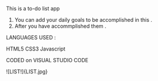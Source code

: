 This is a to-do list app 

1) You can add your daily goals to be accomplished in this .
2) After you have accommplished them .
  
  
LANGUAGES USED :

HTML5
CSS3
Javascript

CODED on VISUAL STUDIO CODE



![LIST!]{LIST.jpg}
